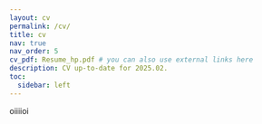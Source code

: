 ```yaml
---
layout: cv
permalink: /cv/
title: cv
nav: true
nav_order: 5
cv_pdf: Resume_hp.pdf # you can also use external links here
description: CV up-to-date for 2025.02. 
toc:
  sidebar: left
---
```

oiiiioi
